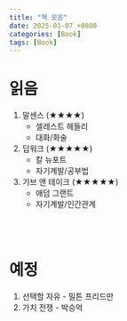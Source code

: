 ```yaml
---
title: "책 모음"
date: 2025-01-07 +0800
categories: [Book]
tags: [Book]
---
```


# 읽음

1. 말센스 (★★★★)
    - 셀레스트 헤들리 
    - 대화/화술
2. 딥워크 (★★★★★)
    - 칼 뉴포트
    - 자기계발/공부법
3. 기브 앤 테이크 (★★★★★)
    - 애덤 그랜트
    - 자기계발/인간관계

<br><br>

# 예정

1. 선택할 자유 - 밀튼 프리드만
2. 가치 전쟁 - 박승억


